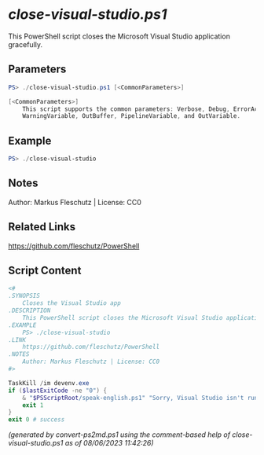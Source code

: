 *close-visual-studio.ps1*
================

This PowerShell script closes the Microsoft Visual Studio application gracefully.

Parameters
----------
```powershell
PS> ./close-visual-studio.ps1 [<CommonParameters>]

[<CommonParameters>]
    This script supports the common parameters: Verbose, Debug, ErrorAction, ErrorVariable, WarningAction, 
    WarningVariable, OutBuffer, PipelineVariable, and OutVariable.
```

Example
-------
```powershell
PS> ./close-visual-studio

```

Notes
-----
Author: Markus Fleschutz | License: CC0

Related Links
-------------
https://github.com/fleschutz/PowerShell

Script Content
--------------
```powershell
<#
.SYNOPSIS
	Closes the Visual Studio app
.DESCRIPTION
	This PowerShell script closes the Microsoft Visual Studio application gracefully.
.EXAMPLE
	PS> ./close-visual-studio
.LINK
	https://github.com/fleschutz/PowerShell
.NOTES
	Author: Markus Fleschutz | License: CC0
#>

TaskKill /im devenv.exe
if ($lastExitCode -ne "0") {
	& "$PSScriptRoot/speak-english.ps1" "Sorry, Visual Studio isn't running."
	exit 1
}
exit 0 # success
```

*(generated by convert-ps2md.ps1 using the comment-based help of close-visual-studio.ps1 as of 08/06/2023 11:42:26)*
